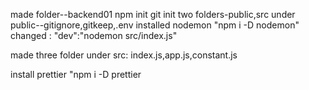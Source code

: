 made folder--backend01
npm init
git init
two folders-public,src
under public--gitignore,gitkeep,.env
installed nodemon  "npm i -D nodemon"
changed :
"dev":"nodemon src/index.js"

made three folder under src:
index.js,app.js,constant.js

install prettier "npm i -D prettier





